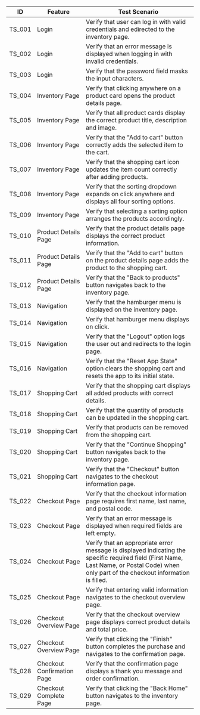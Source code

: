 | ID     | Feature                    | Test Scenario                                                                                                                                                                              |
|--------|----------------------------|--------------------------------------------------------------------------------------------------------------------------------------------------------------------------------------------|
| TS_001 | Login                      | Verify that user can log in with valid credentials and edirected to the inventory page.                                                                                                    |
| TS_002 | Login                      | Verify that an error message is displayed when logging in with invalid credentials.                                                                                                        |
| TS_003 | Login                      | Verify that the password field masks the input characters.                                                                                                                                 |
| TS_004 | Inventory Page             | Verify that clicking anywhere on a product card opens the product details page.                                                                                                            |
| TS_005 | Inventory Page             | Verify that all product cards display the correct product title, description and image.                                                                                                    |
| TS_006 | Inventory Page             | Verify that the "Add to cart" button correctly adds the selected item to the cart.                                                                                                         |
| TS_007 | Inventory Page             | Verify that the shopping cart icon updates the item count correctly after adding products.                                                                                                 |
| TS_008 | Inventory Page             | Verify that the sorting dropdown expands on click anywhere and displays all four sorting options.                                                                                          |
| TS_009 | Inventory Page             | Verify that selecting a sorting option arranges the products accordingly.                                                                                                                  |
| TS_010 | Product Details Page       | Verify that the product details page displays the correct product information.                                                                                                             |
| TS_011 | Product Details Page       | Verify that the "Add to cart" button on the product details page adds the product to the shopping cart.                                                                                    |
| TS_012 | Product Details Page       | Verify that the "Back to products" button navigates back to the inventory page.                                                                                                            |
| TS_013 | Navigation                 | Verify that the hamburger menu is displayed on the inventory page.                                                                                                                         |
| TS_014 | Navigation                 | Verify that hamburger menu displays on click.                                                                                                                                              |
| TS_015 | Navigation                 | Verify that the "Logout" option logs the user out and redirects to the login page.                                                                                                         |
| TS_016 | Navigation                 | Verify that the "Reset App State" option clears the shopping cart and resets the app to its initial state.                                                                                 |
| TS_017 | Shopping Cart              | Verify that the shopping cart displays all added products with correct details.                                                                                                            |
| TS_018 | Shopping Cart              | Verify that the quantity of products can be updated in the shopping cart.                                                                                                                  |
| TS_019 | Shopping Cart              | Verify that products can be removed from the shopping cart.                                                                                                                                |
| TS_020 | Shopping Cart              | Verify that the "Continue Shopping" button navigates back to the inventory page.                                                                                                           |
| TS_021 | Shopping Cart              | Verify that the "Checkout" button navigates to the checkout information page.                                                                                                              |
| TS_022 | Checkout Page              | Verify that the checkout information page requires first name, last name, and postal code.                                                                                                 |
| TS_023 | Checkout Page              | Verify that an error message is displayed when required fields are left empty.                                                                                                             |
| TS_024 | Checkout Page              | Verify that an appropriate error message is displayed indicating the specific required field (First Name, Last Name, or Postal Code) when only part of the checkout information is filled. |
| TS_025 | Checkout Page              | Verify that entering valid information navigates to the checkout overview page.                                                                                                            |
| TS_026 | Checkout Overview Page     | Verify that the checkout overview page displays correct product details and total price.                                                                                                   |
| TS_027 | Checkout Overview Page     | Verify that clicking the "Finish" button completes the purchase and navigates to the confirmation page.                                                                                    |
| TS_028 | Checkout Confirmation Page | Verify that the confirmation page displays a thank you message and order confirmation.                                                                                                     |
| TS_029 | Checkout Complete Page     | Verify that clicking the "Back Home" button navigates to the inventory page.                                                                                                               |
